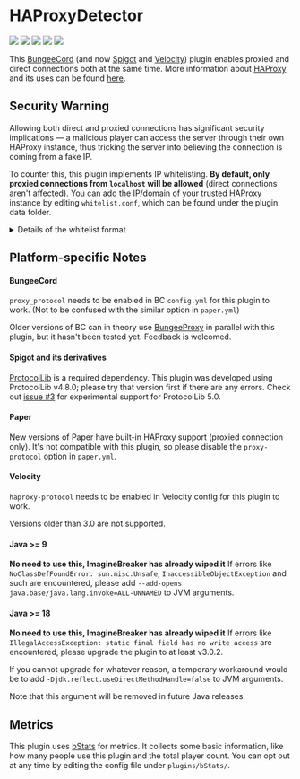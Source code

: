 # HAProxyDetector

[![](https://img.shields.io/github/downloads/HaHaWTH/HAProxy-Detector/total?style=for-the-badge)](https://github.com/HaHaWTH/HAProxy-Detector/releases) [![](https://img.shields.io/github/license/HaHaWTH/HAProxy-Detector?style=for-the-badge)](https://github.com/HaHaWTH/HAProxy-Detector/blob/master/LICENSE) [![](https://img.shields.io/bstats/servers/12604?label=Spigot%20Servers&style=for-the-badge)](https://bstats.org/plugin/bukkit/HAProxyDetector/12604) [![](https://img.shields.io/bstats/servers/12605?label=BC%20Servers&style=for-the-badge)](https://bstats.org/plugin/bungeecord/HAProxyDetector/12605) [![](https://img.shields.io/bstats/servers/14442?label=Velocity%20Servers&style=for-the-badge)](https://bstats.org/plugin/velocity/HAProxyDetector/14442)

This [BungeeCord](https://github.com/SpigotMC/BungeeCord/) (and now [Spigot](https://www.spigotmc.org/wiki/spigot/)
and [Velocity](https://papermc.io/software/velocity/)) plugin enables proxied and direct connections both at the same time. More
information about [HAProxy](https://www.haproxy.org/) and its uses can be
found [here](https://github.com/MinelinkNetwork/BungeeProxy/blob/master/README.md).

## Security Warning

Allowing both direct and proxied connections has significant security implications — a malicious player can access the
server through their own HAProxy instance, thus tricking the server into believing the connection is coming from a
fake IP.

To counter this, this plugin implements IP whitelisting. **By default, only proxied connections from `localhost` will be
allowed** (direct connections aren't affected). You can add the IP/domain of your trusted HAProxy instance by
editing `whitelist.conf`, which can be found under the plugin data folder.

<details>
    <summary>Details of the whitelist format</summary>

```
# List of allowed proxy IPs
#
# An empty whitelist will disallow all proxies.
# Each entry must be an valid IP address, domain name or CIDR.
# Domain names will be resolved only once at startup.
# Each domain can have multiple A/AAAA records, all of them will be allowed.
# CIDR prefixes are not allowed in domain names.

127.0.0.0/8
::1/128
```

If you want to disable the whitelist (which you should never do), you can do so by
putting this line verbatim, before any other entries:

```
YesIReallyWantToDisableWhitelistItsExtremelyDangerousButIKnowWhatIAmDoing!!!
```

</details>

## Platform-specific Notes

#### BungeeCord

`proxy_protocol` needs to be enabled in BC `config.yml` for this plugin to work. (Not to be confused with the similar option in `paper.yml`)

Older versions of BC can in theory use [BungeeProxy](https://github.com/MinelinkNetwork/BungeeProxy) in parallel
with this plugin, but it hasn't been tested yet. Feedback is welcomed.

#### Spigot and its derivatives

[ProtocolLib](https://github.com/dmulloy2/ProtocolLib) is a required dependency.
This plugin was developed using ProtocolLib v4.8.0; please try that version first if there are any errors. Check out [issue #3](https://github.com/HaHaWTH/HAProxy-Detector/issues/3) for experimental support for ProtocolLib 5.0.

#### Paper

New versions of Paper have built-in HAProxy support (proxied connection only). It's not compatible with this plugin, so please disable the `proxy-protocol` option in `paper.yml`.

#### Velocity

`haproxy-protocol` needs to be enabled in Velocity config for this plugin to work.

Versions older than 3.0 are not supported.

#### Java >= 9

**No need to use this, ImagineBreaker has already wiped it**
If errors like `NoClassDefFoundError: sun.misc.Unsafe`, `InaccessibleObjectException` and such are encountered,
please add `--add-opens java.base/java.lang.invoke=ALL-UNNAMED` to JVM arguments.

#### Java >= 18

**No need to use this, ImagineBreaker has already wiped it**
If errors like `IllegalAccessException: static final field has no write access` are encountered,
please upgrade the plugin to at least v3.0.2.

If you cannot upgrade for whatever reason, a temporary workaround would be to add
`-Djdk.reflect.useDirectMethodHandle=false` to JVM arguments.

Note that this argument will be removed in future Java releases.

## Metrics

This plugin uses [bStats](https://bStats.org) for metrics. It collects some basic information, like how many people
use this plugin and the total player count. You can opt out at any time by editing the config file under
`plugins/bStats/`.

